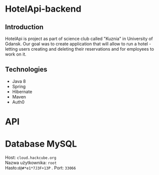 # HotelApi-backend

## Introduction
HotelApi is project as part of science club called "Kuznia"
in University of Gdansk. Our goal was to create application
that will allow to run a hotel - letting users creating and
deleting their reservations and for employees to work on it.

## Technologies
- Java 8
- Spring
- Hibernate
- Maven
- Auth0

# API
##

# Database MySQL 

Host:	`cloud.hackcube.org`  
Nazwa użytkownika: `root`  
Hasło:`d@#*e1*7J3F+13P` . 
Port: `33066`   

